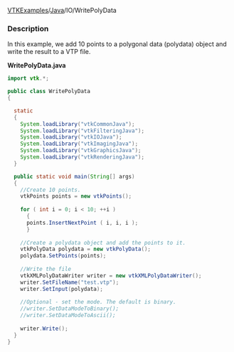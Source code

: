 [VTKExamples](/index/)/[Java](/Java)/IO/WritePolyData

### Description
In this example, we add 10 points to a polygonal data (polydata) object and write the result to a VTP file.

**WritePolyData.java**
```java
import vtk.*;

public class WritePolyData
{

  static
  {
    System.loadLibrary("vtkCommonJava");
    System.loadLibrary("vtkFilteringJava");
    System.loadLibrary("vtkIOJava");
    System.loadLibrary("vtkImagingJava");
    System.loadLibrary("vtkGraphicsJava");
    System.loadLibrary("vtkRenderingJava");
  }

  public static void main(String[] args)
  {
    //Create 10 points.
    vtkPoints points = new vtkPoints();
   
    for ( int i = 0; i < 10; ++i )
      {
      points.InsertNextPoint ( i, i, i );
      }
   
    //Create a polydata object and add the points to it.
    vtkPolyData polydata = new vtkPolyData();
    polydata.SetPoints(points);
   
    //Write the file
    vtkXMLPolyDataWriter writer = new vtkXMLPolyDataWriter();
    writer.SetFileName("test.vtp");
    writer.SetInput(polydata);
   
    //Optional - set the mode. The default is binary.
    //writer.SetDataModeToBinary();
    //writer.SetDataModeToAscii();
   
    writer.Write();
  }
}
```
